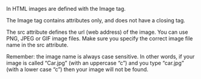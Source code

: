 In HTML images are defined with the Image tag.

The Image tag contains attributes only, and does not have a closing tag.

The src attribute defines the url (web address) of the image. You can use PNG, JPEG or GIF image files. Make sure you specify the correct image file name in the src attribute.

Remember: the image name is always case sensitive. In other words, if your image is called “Car.jpg” (with an uppercase “c”) and you type “car.jpg” (with a lower case “c”) then your image will not be found.